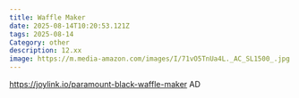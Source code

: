 ```yaml
---
title: Waffle Maker
date: 2025-08-14T10:20:53.121Z
tags: 2025-08-14
Category: other
description: 12.xx
image: https://m.media-amazon.com/images/I/71vO5TnUa4L._AC_SL1500_.jpg
---
```

https://joylink.io/paramount-black-waffle-maker
AD